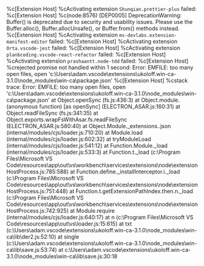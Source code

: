 %c[Extension Host] %cActivating extension `Shunqian.prettier-plus` failed:
%c[Extension Host] %c(node:8576) [DEP0005] DeprecationWarning: Buffer() is deprecated due to security and usability issues. Please use the Buffer.alloc(), Buffer.allocUnsafe(), or Buffer.from() methods instead.
%c[Extension Host] %cActivating extension `ms-devlabs.extension-manifest-editor` failed:
%c[Extension Host] %cActivating extension `Orta.vscode-jest` failed:
%c[Extension Host] %cActivating extension `planbcoding.vscode-react-refactor` failed:
%c[Extension Host] %cActivating extension `prashaantt.node-tdd` failed:
%c[Extension Host] %crejected promise not handled within 1 second: Error: EMFILE: too many open files, open 'c:\Users\adam\.vscode\extensions\ukoloff.win-ca-3.1.0\node_modules\win-ca\package.json'
%c[Extension Host] %cstack trace: Error: EMFILE: too many open files, open 'c:\Users\adam\.vscode\extensions\ukoloff.win-ca-3.1.0\node_modules\win-ca\package.json'
at Object.openSync (fs.js:436:3)
at Object.module.(anonymous function) [as openSync] (ELECTRON_ASAR.js:160:31)
at Object.readFileSync (fs.js:341:35)
at Object.exports.wrapFsWithAsar.fs.readFileSync (ELECTRON_ASAR.js:580:40)
at Object.Module._extensions..json (internal/modules/cjs/loader.js:710:20)
at Module.load (internal/modules/cjs/loader.js:602:32)
at tryModuleLoad (internal/modules/cjs/loader.js:541:12)
at Function.Module._load (internal/modules/cjs/loader.js:533:3)
at Function.t._load (c:\Program Files\Microsoft VS Code\resources\app\out\vs\workbench\services\extensions\node\extensionHostProcess.js:785:588)
at Function.define._installInterceptor.i._load (c:\Program Files\Microsoft VS Code\resources\app\out\vs\workbench\services\extensions\node\extensionHostProcess.js:751:448)
at Function.t.getExtensionPathIndex.then.n._load (c:\Program Files\Microsoft VS Code\resources\app\out\vs\workbench\services\extensions\node\extensionHostProcess.js:742:925)
at Module.require (internal/modules/cjs/loader.js:640:17)
at n (c:\Program Files\Microsoft VS Code\resources\app\out\vs\loader.js:15:615)
at txt (c:\Users\adam\.vscode\extensions\ukoloff.win-ca-3.1.0\node_modules\win-ca\lib\der2.js:52:10)
at single (c:\Users\adam\.vscode\extensions\ukoloff.win-ca-3.1.0\node_modules\win-ca\lib\save.js:53:74)
at c:\Users\adam\.vscode\extensions\ukoloff.win-ca-3.1.0\node_modules\win-ca\lib\save.js:30:18
